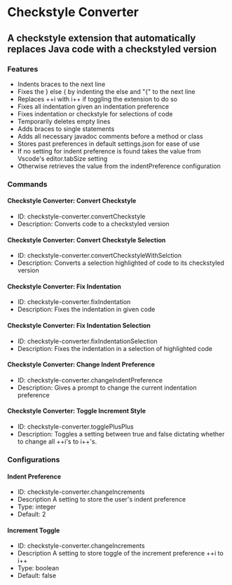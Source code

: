 # Checkstyle Converter
## A checkstyle extension that automatically replaces Java code with a checkstyled version
### Features
- Indents braces to the next line
- Fixes the } else { by indenting the else and "{" to the next line
- Replaces ++i with i++ if toggling the extension to do so
- Fixes all indentation given an indentation preference
- Fixes indentation or checkstyle for selections of code
- Temporarily deletes empty lines
- Adds braces to single statements
- Adds all necessary javadoc comments before a method or class
- Stores past preferences in default settings.json for ease of use
- If no setting for indent preference is found takes the value from Vscode's editor.tabSize setting
- Otherwise retrieves the value from the indentPreference configuration
### Commands
#### Checkstyle Converter: Convert Checkstyle
- ID: checkstyle-converter.convertCheckstyle
- Description: Converts code to a checkstyled version
#### Checkstyle Converter: Convert Checkstyle Selection
- ID: checkstyle-converter.convertCheckstyleWithSelction
- Description: Converts a selection highlighted of code to its checkstyled version
#### Checkstyle Converter: Fix Indentation
- ID: checkstyle-converter.fixIndentation
- Description: Fixes the indentation in given code
#### Checkstyle Converter: Fix Indentation Selection
- ID: checkstyle-converter.fixIndentationSelection
- Description: Fixes the indentation in a selection of highlighted code
#### Checkstyle Converter: Change Indent Preference
- ID: checkstyle-converter.changeIndentPreference
- Description: Gives a prompt to change the current indentation preference
#### Checkstyle Converter: Toggle Increment Style
- ID: checkstyle-converter.togglePlusPlus
- Description: Toggles a setting between true and false dictating whether to change all ++i's to i++'s.
### Configurations
#### Indent Preference
- ID: checkstyle-converter.changeIncrements
- Description A setting to store the user's indent preference
- Type: integer
- Default: 2
#### Increment Toggle
- ID: checkstyle-converter.changeIncrements
- Description A setting to store toggle of the increment preference ++i to i++
- Type: boolean
- Default: false